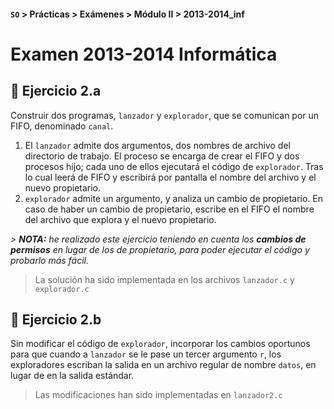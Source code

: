 #### `SO`  >  Prácticas  >  Exámenes  >  Módulo II  >  2013-2014_inf

# Examen 2013-2014 Informática

## :pencil: Ejercicio 2.a

Construir dos programas, `lanzador` y `explorador`, que se comunican por un FIFO, denominado `canal`.

1. El `lanzador` admite dos argumentos, dos nombres de archivo del directorio de trabajo. El proceso se encarga de crear el FIFO y dos procesos hijo; cada uno de ellos ejecutará el código de `explorador`. Tras lo cual leerá de FIFO y escribirá por pantalla el nombre del archivo y el nuevo propietario.
2. `explorador` admite un argumento, y analiza un cambio de propietario. En caso de haber un cambio de propietario, escribe en el FIFO el nombre del archivo que explora y el nuevo propietario.

_\> **NOTA:** he realizado este ejercicio teniendo en cuenta los **cambios de permisos** en lugar de los de propietario, para poder ejecutar el código y probarlo más fácil._

> La solución ha sido implementada en los archivos `lanzador.c` y `explorador.c`

## :pencil: Ejercicio 2.b

Sin modificar el código de `explorador`, incorporar los cambios oportunos para que cuando a `lanzador` se le pase un tercer argumento `r`, los exploradores escriban la salida en un archivo regular de nombre `datos`, en lugar de en la salida estándar.

> Las modificaciones han sido implementadas en `lanzador2.c`